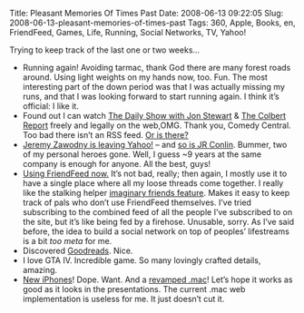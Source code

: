 Title: Pleasant Memories Of Times Past
Date: 2008-06-13 09:22:05
Slug: 2008-06-13-pleasant-memories-of-times-past
Tags: 360, Apple, Books, en, FriendFeed, Games, Life, Running, Social Networks, TV, Yahoo!


Trying to keep track of the last one or two weeks…

  * Running again! Avoiding tarmac, thank God there are many forest roads around. Using light weights on my hands now, too. Fun. The most interesting part of the down period was that I was actually missing my runs, and that I was looking forward to start running again. I think it’s official: I like it.
  * Found out I can watch [The Daily Show with Jon Stewart][1] & [The Colbert Report][2] freely and legally on the web,OMG. Thank you, Comedy Central. Too bad there isn’t an RSS feed. [Or is there?][3]
  * [Jeremy Zawodny is leaving Yahoo!][4] – and [so is JR Conlin][5]. Bummer, two of my personal heroes gone. Well, I guess ~9 years at the same company is enough for anyone. All the best, guys!
  * [Using FriendFeed now.][6] It’s not bad, really; then again, I mostly use it to have a single place where all my loose threads come together. I really like the stalking helper [imaginary friends feature][7]. Makes it easy to keep track of pals who don’t use FriendFeed themselves. I’ve tried subscribing to the combined feed of all the people I’ve subscribed to on the site, but it’s like being fed by a firehose. Unusable, sorry. As I’ve said before, the idea to build a social network on top of peoples’ lifestreams is a bit _too meta_ for me.
  * Discovered [Goodreads][8]. Nice.
  * I love GTA IV. Incredible game. So many lovingly crafted details, amazing.
  * [New iPhones][9]! Dope. Want. And a [revamped .mac][10]! Let’s hope it works as good as it looks in the presentations. The current .mac web implementation is useless for me. It just doesn’t cut it.

   [1]: http://www.thedailyshow.com/episodes/
   [2]: http://www.comedycentral.com/colbertreport/episodes/
   [3]: http://pipes.yahoo.com/pipes/pipe.info?_id=QO4tzpA43RG4yiC9JZhxuA
   [4]: http://jeremy.zawodny.com/blog/archives/010336.html
   [5]: http://blog.unitedheroes.net/archives/p/2929/leaving-las-sunnyvale/
   [6]: http://friendfeed.com/carlo
   [7]: http://friendfeed.com/about/faq#imaginary
   [8]: http://www.goodreads.com/
   [9]: http://www.apple.com/iphone/
   [10]: http://www.apple.com/mobileme/
